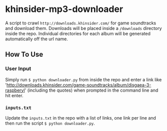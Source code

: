 # khinsider-mp3-downloader

A script to crawl `http://downloads.khinsider.com/` for game soundtracks and download them. Downloads will be placed inside a `/downloads` directory inside the repo. Individual directories for each album will be generated automatically off the url name.

## How To Use

### User Input

Simply run `$ python downloader.py` from inside the repo and enter a link like 'http://downloads.khinsider.com/game-soundtracks/album/disgaea-3-raspberyl' (including the quotes) when prompted in the command line and hit enter.

### `inputs.txt`

Update the `inputs.txt` in the repo with a list of links, one link per line and then run the script `$ python downloader.py`.

